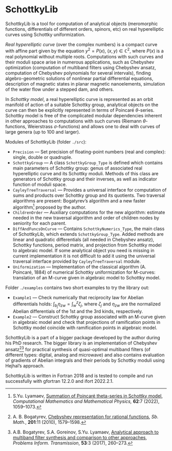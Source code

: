 # SchottkyLib

SchottkyLib is a tool for computation of analytical objects (meromorphic functions, differentials of different orders, spinors, etc) on real hyperelliptic curves using Schottky uniformization. 

*Real hyperelliptic curve* (over the complex numbers) is a compact curve with affine part given by the equation $y^2 = P(x),~(x,y)\in\mathbb{C}^2$, where $P(x)$ is a real polynomial without multiple roots. Computations with such curves and their moduli space arise in numerous applications, such as Chebyshev optimization (computation of multiband filters using Chebyshev ansatz, computation of Chebyshev polynomials for several intervals), finding algebro-geometric solutions of nonlinear partial differential equations, description of magnetic states in planar magnetic nanoelements, simulation of the water flow under a stepped dam, and others. 

In *Schottky model*, a real hyperelliptic curve is represented as an orbit manifold of action of a suitable Schottky group, analytical objects on the curve can then be explicitly represented in terms of Poincaré $\theta$-series. Schottky model is free of the complicated modular dependencies inherent in other approaches to computations with such curves (Riemann $\theta$-functions, Weierstrass $\sigma$-functions) and allows one to deal with curves of large genera (up to 100 and larger).

Modules of SchottkyLib (folder `./src`):

- `Precision` — Set precision of floating-point numbers (real and complex): single, double or quadruple.
- `SchottkyGroup` — A class `SchottkyGroup_Type` is defined which contains main parameters of Schottky group: genus of associated real hyperelliptic curve and its Schottky moduli. Methods of this class are generators of Schottky group and their inverses, as well as indicator function of moduli space.
- `CayleyTreeTraversal` — Provides a universal interface for computation of sums and products over Schottky group and its quotients. Two traversal algorithms are present: Bogatyrev’s algorithm and a new faster algorithm[^2] proposed by the author.
- `ChildrenOrder` — Auxiliary computations for the new algorithm: estimate needed in the new traversal algorithm and order of children nodes by seniority for each parent.
- `DiffAndFuncsOnCurve` — Contains `SchottkyNumerics_Type`, the main class of SchottkyLib, which extends `SchottkyGroup_Type`. Added methods are linear and quadratic differentials (all needed in Chebyshev ansatz), Schottky functions, period matrix, and projection from Schottky model to algebraic model. If some analytical object you need is missing in current implementation it is not difficult to add it using the universal traversal interface provided by `CayleyTreeTraversal` module.
- `Uniformization` — Implementation of the classical algorithm (A. Poincaré, 1884) of numerical Schottky uniformization for M-curves: translation of an M-curve given in algebraic model to Schottky model.

Folder `./examples` contains two short examples to try the library out:

- `Example1` — Check numerically that reciprocity law for Abelian differentials holds: $\int_{b_j}\eta_{zw}=\int_w^z\zeta_j$, where $\zeta_j$ and $\eta_{zw}$ are the normalized Abelian differentials of the 1st and the 3rd kinds, respectively.
- `Example2` — Construct Schottky group associated with an M-curve given in algebraic model and check that projections of ramification points in Schottky model coincide with ramification points in algebraic model.

SchottkyLib is a part of a bigger package developed by the author during his PhD research. The bigger library is an implementation of Chebyshev ansatz[^4][^5] for practical synthesis of quasi-optimal multiband filters (of different types: digital, analog and microwave) and also contains evaluation of gradients of Abelian integrals and their periods by Schottky moduli using Hejhal’s approach. 

SchottkyLib is written in Fortran 2018 and is tested to compile and run successfully with gfortran 12.2.0 and ifort 2022.2.1. 

[^2]: S.Yu. Lyamaev, [Summation of Poincaré theta-series in Schottky model](https://link.springer.com/article/10.1134/S0965542522070053), *Computational Mathematics and Mathematical Physics,* **62**:7 (2022), 1059–1073.

[^4]: A. B. Bogatyrev, [Chebyshev representation for rational functions](https://doi.org/10.1070/SM2010v201n11ABEH004123), *Sb. Math.*, **201**:11 (2010), 1579–1598.

[^5]: A.B. Bogatyrev, S.A. Goreinov, S.Yu. Lyamaev, [Analytical approach to multiband filter synthesis and comparison to other approaches](https://link.springer.com/article/10.1134/S0032946017030073), *Problems Inform. Transmission*, **53**:3 (2017), 260–273.